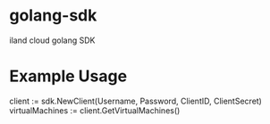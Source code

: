 # golang-sdk
iland cloud golang SDK

# Example Usage

client := sdk.NewClient(Username, Password, ClientID, ClientSecret)
virtualMachines := client.GetVirtualMachines()
